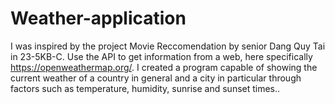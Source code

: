 # Weather-application
I was inspired by the project Movie Reccomendation by senior Dang Quy Tai in 23-5KB-C. Use the API to get information from a web, here specifically https://openweathermap.org/. I created a program capable of showing the current weather of a country in general and a city in particular through factors such as temperature, humidity, sunrise and sunset times..
